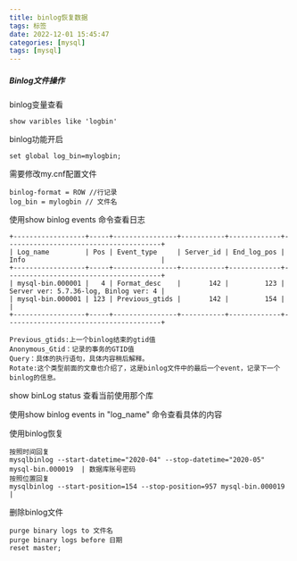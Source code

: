 ```yaml
---
title: binlog恢复数据
tags: 标签
date: 2022-12-01 15:45:47
categories: [mysql]
tags: [mysql]
---
```

##### Binlog文件操作

binlog变量查看

```查看
show varibles like 'logbin'
```

binlog功能开启

```
set global log_bin=mylogbin;
```

需要修改my.cnf配置文件

```
binlog-format = ROW //行记录
log_bin = mylogbin // 文件名
```

使用show binlog events 命令查看日志

```
+------------------+-----+----------------+-----------+-------------+---------------------------------------+
| Log_name         | Pos | Event_type     | Server_id | End_log_pos | Info                                  |
+------------------+-----+----------------+-----------+-------------+---------------------------------------+
| mysql-bin.000001 |   4 | Format_desc    |       142 |         123 | Server ver: 5.7.36-log, Binlog ver: 4 |
| mysql-bin.000001 | 123 | Previous_gtids |       142 |         154 |                                       |
+------------------+-----+----------------+-----------+-------------+---------------------------------------+

Previous_gtids:上一个binlog结束的gtid值
Anonymous_Gtid：记录的事务的GTID值
Query：具体的执行语句，具体内容稍后解释。
Rotate:这个类型前面的文章也介绍了，这是binlog文件中的最后一个event，记录下一个binlog的信息。
```

show binLog status 查看当前使用那个库

使用show binlog events in "log_name" 命令查看具体的内容

使用binlog恢复

```
按照时间回复
mysqlbinlog --start-datetime="2020-04" --stop-datetime="2020-05" mysql-bin.000019  | 数据库账号密码
按照位置回复
mysqlbinlog --start-position=154 --stop-position=957 mysql-bin.000019 |
```

删除binlog文件

```
purge binary logs to 文件名
purge binary logs before 日期
reset master;
```

